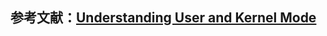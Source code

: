 ## 参考文献：[Understanding User and Kernel Mode](https://blog.codinghorror.com/understanding-user-and-kernel-mode/)

